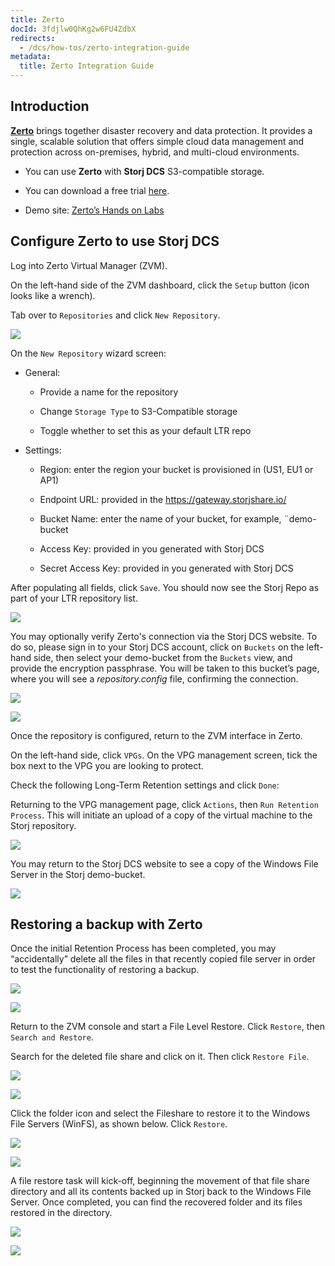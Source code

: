 ```yaml
---
title: Zerto
docId: 3fdjlw0QhKg2w6FU4ZdbX
redirects:
  - /dcs/how-tos/zerto-integration-guide
metadata:
  title: Zerto Integration Guide
---
```


## Introduction

[**Zerto**](https://www.zerto.com) brings together disaster recovery and data protection. It provides a single, scalable solution that offers simple cloud data management and protection across on-premises, hybrid, and multi-cloud environments. &#x20;

- You can use **Zerto** with **Storj DCS** S3-compatible storage.

- You can download a free trial [here](https://www.zerto.com/try-or-buy/try-zerto-free/).

- Demo site: [Zerto’s Hands on Labs](https://www.zerto.com/page/labs/?z_campaign=2020_Google_Ads_Training_Labs_On_demand&z_content=Labs&z_leadsource=Google_Adwords&z_referrer=Adwords&z_source=7012I000001hzgP&gclid=CjwKCAjwj42UBhAAEiwACIhADqQ1Xo-tUPvM5qy8Pe1U2IxOnx-KBzpTQAgevDJYc42LYIXwgLIJTRoCDkUQAvD_BwE)

## Configure Zerto to use Storj DCS

Log into Zerto Virtual Manager (ZVM).

On the left-hand side of the ZVM dashboard, click the `Setup` button (icon looks like a wrench).

Tab over to `Repositories` and click `New Repository`.

![](https://link.storjshare.io/raw/jua7rls6hkx5556qfcmhrqed2tfa/docs/images/wd8mAal1a9cJzhJz1ZIiu_image-131-2.png)

On the `New Repository` wizard screen:

- General:

  - Provide a name for the repository

  - Change `Storage Type` to S3-Compatible storage

  - Toggle whether to set this as your default LTR repo

- Settings:

  - Region: enter the region your bucket is provisioned in (US1, EU1 or AP1)

  - Endpoint URL: provided in the [](docId:AsyYcUJFbO1JI8-Tu8tW3) <https://gateway.storjshare.io/>

  - Bucket Name: enter the name of your bucket, for example, ¨demo-bucket

  - Access Key: provided in [](docId:AsyYcUJFbO1JI8-Tu8tW3) you generated with Storj DCS

  - Secret Access Key: provided in [](docId:AsyYcUJFbO1JI8-Tu8tW3) you generated with Storj DCS

After populating all fields, click `Save`. You should now see the Storj Repo as part of your LTR repository list.

![](https://link.storjshare.io/raw/jua7rls6hkx5556qfcmhrqed2tfa/docs/images/LTGvqT_kuVNQi-upd1i_w_image-128-2.png)

You may optionally verify Zerto's connection via the Storj DCS website. To do so, please sign in to your Storj DCS account, click on `Buckets` on the left-hand side, then select your demo-bucket from the `Buckets` view, and provide the encryption passphrase. You will be taken to this bucket’s page, where you will see a _repository.config_ file, confirming the connection.

![](https://link.storjshare.io/raw/jua7rls6hkx5556qfcmhrqed2tfa/docs/images/159AagxGtKM2d-4Pa6ciu_image-132-1.png)

![](https://link.storjshare.io/raw/jua7rls6hkx5556qfcmhrqed2tfa/docs/images/mXYqiwqgtYgHu7XVmFPOO_image-161.png)

Once the repository is configured, return to the ZVM interface in Zerto.

On the left-hand side, click `VPGs`. On the VPG management screen, tick the box next to the VPG you are looking to protect.

Check the following Long-Term Retention settings and click `Done`:

Returning to the VPG management page, click `Actions`, then `Run Retention Process`. This will initiate an upload of a copy of the virtual machine to the Storj repository.

![](https://link.storjshare.io/raw/jua7rls6hkx5556qfcmhrqed2tfa/docs/images/NjjDzbSCkPTtwdQR9nVhv_image-150-1.png)

You may return to the Storj DCS website to see a copy of the Windows File Server in the Storj demo-bucket.

![](https://link.storjshare.io/raw/jua7rls6hkx5556qfcmhrqed2tfa/docs/images/f2lF3e0pHov1aETDPaluE_image-167.png)

## Restoring a backup with Zerto

Once the initial Retention Process has been completed, you may “accidentally” delete all the files in that recently copied file server in order to test the functionality of restoring a backup.

![](https://link.storjshare.io/raw/jua7rls6hkx5556qfcmhrqed2tfa/docs/images/2n7g0THrz5ACXRxzlXkWW_image-129.png)

![](https://link.storjshare.io/raw/jua7rls6hkx5556qfcmhrqed2tfa/docs/images/7MGQmDFCJNHK1L7iSrIRw_image-125-1.png)

Return to the ZVM console and start a File Level Restore. Click `Restore`, then `Search and Restore`.

Search for the deleted file share and click on it. Then click `Restore File`.

![](https://link.storjshare.io/raw/jua7rls6hkx5556qfcmhrqed2tfa/docs/images/WgsTjg4zAftrU333gmhrE_image-138-2.png)

![](https://link.storjshare.io/raw/jua7rls6hkx5556qfcmhrqed2tfa/docs/images/oOqJtwIiCO5d6UknkU77d_image-140.png)

Click the folder icon and select the Fileshare to restore it to the Windows File Servers (WinFS), as shown below. Click `Restore`.

![](https://link.storjshare.io/raw/jua7rls6hkx5556qfcmhrqed2tfa/docs/images/CYZhE0y58fP6p4aophQW5_image-126.png)

![](https://link.storjshare.io/raw/jua7rls6hkx5556qfcmhrqed2tfa/docs/images/Selcqw8DpSSzAZBkswAe2_image-136.png)

A file restore task will kick-off, beginning the movement of that file share directory and all its contents backed up in Storj back to the Windows File Server. Once completed, you can find the recovered folder and its files restored in the directory.

![](https://link.storjshare.io/raw/jua7rls6hkx5556qfcmhrqed2tfa/docs/images/foiWuDXaE2bKPhJpASFuY_image-152.png)

![](https://link.storjshare.io/raw/jua7rls6hkx5556qfcmhrqed2tfa/docs/images/QwfpOYEO6JYjVl4IaS-kl_image-178.png)
